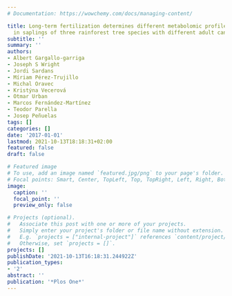 ```yaml
---
# Documentation: https://wowchemy.com/docs/managing-content/

title: Long-term fertilization determines different metabolomic profiles and responses
  in saplings of three rainforest tree species with different adult canopy position
subtitle: ''
summary: ''
authors:
- Albert Gargallo-garriga
- Joseph S Wright
- Jordi Sardans
- Míriam Pérez-Trujillo
- Michal Oravec
- Kristýna Vecerová
- Otmar Urban
- Marcos Fernández-Martínez
- Teodor Parella
- Josep Peñuelas
tags: []
categories: []
date: '2017-01-01'
lastmod: 2021-10-13T18:18:31+02:00
featured: false
draft: false

# Featured image
# To use, add an image named `featured.jpg/png` to your page's folder.
# Focal points: Smart, Center, TopLeft, Top, TopRight, Left, Right, BottomLeft, Bottom, BottomRight.
image:
  caption: ''
  focal_point: ''
  preview_only: false

# Projects (optional).
#   Associate this post with one or more of your projects.
#   Simply enter your project's folder or file name without extension.
#   E.g. `projects = ["internal-project"]` references `content/project/deep-learning/index.md`.
#   Otherwise, set `projects = []`.
projects: []
publishDate: '2021-10-13T16:18:31.244922Z'
publication_types:
- '2'
abstract: ''
publication: '*Plos One*'
---
```

